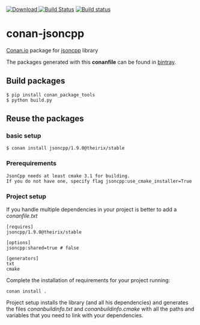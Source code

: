 [ ![Download](https://api.bintray.com/packages/theirix/conan-repo/jsoncpp%3Atheirix/images/download.svg) ](https://bintray.com/theirix/conan-repo/jsoncpp%3Atheirix/_latestVersion)
[![Build Status](https://travis-ci.org/theirix/conan-jsoncpp.svg)](https://travis-ci.org/theirix/conan-jsoncpp)
[![Build status](https://ci.appveyor.com/api/projects/status/2tpjv6nibq4o0ogk?svg=true)](https://ci.appveyor.com/project/theirix/conan-jsoncpp)

# conan-jsoncpp

[Conan.io](https://conan.io) package for [jsoncpp](https://github.com/open-source-parsers/jsoncpp) library

The packages generated with this **conanfile** can be found in [bintray](https://bintray.com/theirix/conan-repo/jsoncpp%3Atheirix).

## Build packages

    $ pip install conan_package_tools
    $ python build.py
    
## Reuse the packages

### basic setup

    $ conan install jsoncpp/1.9.0@theirix/stable

### Prerequirements

    JsonCpp needs at least cmake 3.1 for building.
    If you do not have one, specify flag jsoncpp:use_cmake_installer=True
    
### Project setup

If you handle multiple dependencies in your project is better to add a *conanfile.txt*
    
    [requires]
    jsoncpp/1.9.0@theirix/stable

    [options]
    jsoncpp:shared=true # false
    
    [generators]
    txt
    cmake

Complete the installation of requirements for your project running:

    conan install . 

Project setup installs the library (and all his dependencies) and generates the files *conanbuildinfo.txt* and *conanbuildinfo.cmake* with all the paths and variables that you need to link with your dependencies.

